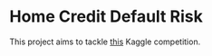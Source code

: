 # Home Credit Default Risk

This project aims to tackle [this](https://www.kaggle.com/c/da-pt-02/overview) Kaggle competition.

